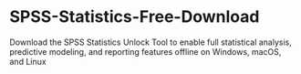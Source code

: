 # SPSS-Statistics-Free-Download
Download the SPSS Statistics Unlock Tool to enable full statistical analysis, predictive modeling, and reporting features offline on Windows, macOS, and Linux
